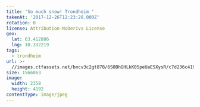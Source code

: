 ```yaml
---
title: 'So much snow! Trondheim '
takenAt: '2017-12-26T12:23:28.000Z'
rotation: 0
license: Attribution-NoDerivs License
geo:
  lat: 63.412886
  lng: 10.332219
tags:
  - trondheim
url: >-
  //images.ctfassets.net/bncv3c2gt878/6SOBhGHLkK05peUaESXysR/c7d236c419336019a7a9ab3ab2416ef3/so-much-snow-trondheim_39281802932_o
size: 1566063
image:
  width: 2358
  height: 4192
contentType: image/jpeg
---
```


